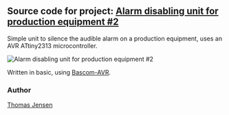 ## Source code for project: [Alarm disabling unit for production equipment #2](https://uctrl.io/projects/avr-alarm-disabling-unit-for-production-equipment-8g2zkg)

Simple unit to silence the audible alarm on a production equipment, uses an AVR ATtiny2313 microcontroller.

![Alarm disabling unit for production equipment #2](https://static.uctrl.net/imgs/3gzlql.jpeg)

Written in basic, using [Bascom-AVR](http://www.mcselec.com/).

### Author
[Thomas Jensen](https://uctrl.io/@hebron)
